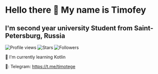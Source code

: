 # Hello there 👋 My name is Timofey
## I'm second year university Student from Saint-Petersburg, Russia

<!-- Badges -->
![Profile views](https://komarev.com/ghpvc/?username=t1mtg&color=blue&style=flat-square")
![Stars](https://img.shields.io/github/stars/t1mtg)
![Followers](https://img.shields.io/github/followers/t1mtg)

:seedling: I'm currently learning Kotlin

📧: Telegram: https://t.me/timotege

